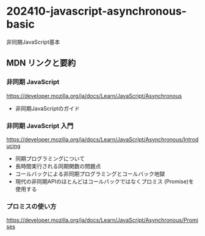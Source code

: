 # 202410-javascript-asynchronous-basic
非同期JavaScript基本

## MDN リンクと要約

### 非同期 JavaScript

https://developer.mozilla.org/ja/docs/Learn/JavaScript/Asynchronous

- 非同期JavaScriptのガイド

### 非同期 JavaScript 入門

https://developer.mozilla.org/ja/docs/Learn/JavaScript/Asynchronous/Introducing

- 同期プログラミングについて
- 長時間実行される同期関数の問題点
- コールバックによる非同期プログラミングとコールバック地獄
- 現代の非同期APIのほとんどはコールバックではなくプロミス (Promise)を使用する

### プロミスの使い方

https://developer.mozilla.org/ja/docs/Learn/JavaScript/Asynchronous/Promises
